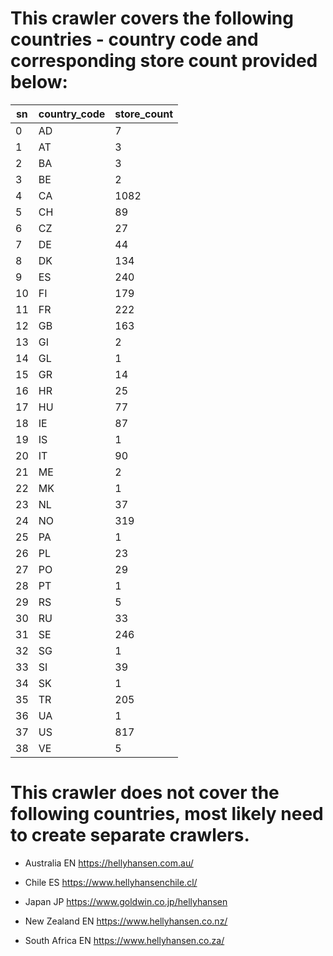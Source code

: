 # This crawler covers the following countries - country code and corresponding store count provided below:

|sn | country_code | store_count|
|----|-------------|------------| 
|0 | AD | 7 | 
|1 | AT | 3 | 
|2 | BA | 3 | 
|3 | BE | 2 | 
|4 | CA | 1082 | 
|5 | CH | 89 | 
|6 | CZ | 27 | 
|7 | DE | 44 | 
|8 | DK | 134 | 
|9 | ES | 240 | 
|10 | FI | 179 | 
|11 | FR | 222 | 
|12 | GB | 163 | 
|13 | GI | 2 | 
|14 | GL | 1 | 
|15 | GR | 14 | 
|16 | HR | 25 | 
|17 | HU | 77 | 
|18 | IE | 87 | 
|19 | IS | 1 | 
|20 | IT | 90 | 
|21 | ME | 2 | 
|22 | MK | 1 | 
|23 | NL | 37 | 
|24 | NO | 319 | 
|25 | PA | 1 | 
|26 | PL | 23 | 
|27 | PO | 29 | 
|28 | PT | 1 | 
|29 | RS | 5 | 
|30 | RU | 33 | 
|31 | SE | 246 | 
|32 | SG | 1 | 
|33 | SI | 39 | 
|34 | SK | 1 | 
|35 | TR | 205 | 
|36 | UA | 1 | 
|37 | US | 817 | 
|38 | VE | 5 | 


# This crawler does not cover the following countries, most likely need to create separate crawlers.

- Australia EN
https://hellyhansen.com.au/

- Chile ES
https://www.hellyhansenchile.cl/

- Japan JP
https://www.goldwin.co.jp/hellyhansen

- New Zealand EN
https://www.hellyhansen.co.nz/

- South Africa EN
https://www.hellyhansen.co.za/
